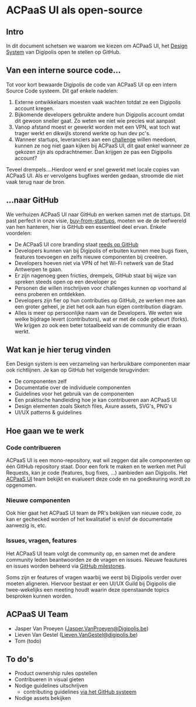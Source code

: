 # ACPaaS UI als open-source

## Intro

In dit document schetsen we waarom we kiezen om ACPaaS UI, het [Design System](https://www.invisionapp.com/blog/guide-to-design-systems/) van Digipolis open te stellen op GitHub.  

## Van een interne source code...

Tot voor kort bewaarde Digipolis de code van ACPaaS UI op een intern Source Code systeem. Dit gaf enkele nadelen:

1. Externe ontwikkelaars moesten vaak wachten totdat ze een Digipolis account kregen.
2. Bijkomende developers gebruikte andere hun Digipolis account omdat dit gewoon sneller gaat. Zo weten we niet wie precies wat aanpast
3. Vanop afstand moest er gewerkt worden met een VPN, wat toch wat trager werkt en dikwijls storend werkte op hun dev pc's.
4. Wanneer startups, leveranciers aan een [challenge](https://antwerpen.digipolis.be/nl/opdrachten) willen meedoen, kunnen ze nog niet gaan kijken bij ACPaaS UI, dit gaat enkel wanneer ze gekozen zijn als opdrachtnemer. Dan krijgen ze pas een Digipolis account?

Teveel drempels....Hierdoor werd er snel gewerkt met locale copies van ACPaaS UI. Als er vervolgens bugfixes werden gedaan, stroomde die niet vaak terug naar de bron.

## ...naar GitHub

We verhuizen ACPaaS UI naar GitHub en werken samen met de startups. Dit past perfect in onze visie, [buy-from-startups](https://www.digipolis.be/projecten/antwerpen-koopt-it-aan-van-start-ups), moeten we de de leefwereld van hen hanteren, hier is GitHub een essentieel deel ervan. Enkele voordelen:

- De ACPaaS UI core branding staat [reeds op GitHub](https://github.com/a-ui)
- Developers kunnen van bij Digipolis of erbuiten kunnen mee bugs fixen, features toevoegen en zelfs nieuwe componenten bij creeëren.  
- Developers hoeven niet via VPN of het Wi-Fi netwerk van de Stad Antwerpen te gaan.
- Er zijn nagenoeg geen fricties, drempels, GitHub staat bij wijze van spreken steeds open op een developer pc
- Personen die willen inschrijven voor challenges kunnen op voorhand al eens proberen en ontdekken.
- Developers zijn fier op hun contributies op GitHub, ze werken mee aan een groter geheel, je ziet het ook aan hun eigen contribution diagram.
- Alles is meer op persoonlijke naam van de Developers. We weten wie welke bijdrage levert (contributors), wat er met de code gebeurt (forks). We krijgen zo ook een beter totaalbeeld van de community die eraan werkt. 


## Wat kan je hier terug vinden

Een Design system is een verzameling van herbruikbare componenten maar ook richtlijnen. Je kan op GitHub het volgende terugvinden:

- De componenten zelf
- Documentatie over de individuele componenten
- Guidelines voor het gebruik van de componenten
- Een praktische handleiding hoe je kan contribueren aan ACPaaS UI
- Design elementen zoals Sketch files, Axure assets, SVG's, PNG's
- UI/UX patterns & guidelines


## Hoe gaan we te werk

### Code contribueren

ACPaaS UI is een mono-repository, wat wil zeggen dat alle componenten op één GitHub repository staat. Door een fork te maken en te werken met Pull Requests, kan je code (features, bug fixes, ...) aanbieden aan Digipolis. Het [ACPaaS UI](#ACPaaS-UI-Team) team bekijkt en evalueert deze code en na goedkeuring wordt zo opgenomen. 

### Nieuwe componenten

Ook hier gaat het ACPaaS UI team de PR's bekijken van nieuwe code, zo kan er gechecked worden of het kwalitatief is en/of de documentatie aanwezig is, etc.

### Issues, vragen, features

Het ACPaaS UI team volgt de community op, en samen met de andere community leden beantwoorden ze de vragen en issues. Nieuwe feautures en issues worden beheerd via [GitHub milestones](https://help.github.com/articles/about-milestones/).

Soms zijn er features of vragen waarbij we eerst bij Digipolis verder over moeten aligneren. Hiervoor bestaat er een UI/UX Guild bij Digipolis die twee-wekelijks een meeting houdt waarin deze openstaande topics besproken kunnen worden.


## ACPaaS UI Team
* Jasper Van Proeyen (<Jasper.VanProeyen@Digipolis.be>)
* Lieven Van Gestel (<Lieven.VanGestel@digipolis.be>)
* Tom (todo)


## To do's

- Product ownership rules opstellen
- Contribueren in visual gieten
- Nodige guidelines uitschrijven
  - contributing guidelines [via het GitHub systeem](https://help.github.com/articles/setting-guidelines-for-repository-contributors/)
- Nodige assets bekijken
